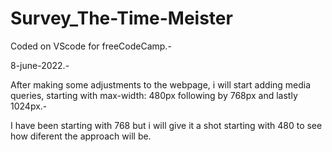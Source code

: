 # Survey_The-Time-Meister

Coded on VScode for freeCodeCamp.-

8-june-2022.-

After making some adjustments to the webpage, i will start adding media queries, starting with max-width: 480px following by 768px and lastly 1024px.- 

I have been starting with 768 but i will give it a shot starting with 480 to see how diferent the approach will be.



